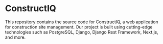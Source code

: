 # ConstructIQ
This repository contains the source code for ConstructIQ, a web application for construction site management. Our project is built using cutting-edge technologies such as PostgreSQL, Django, Django Rest Framework, Next.js, and more.
